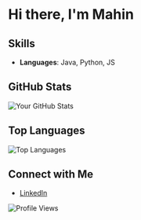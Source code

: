 # Hi there, I'm Mahin 




## Skills

- **Languages**: Java, Python, JS
<!-- - **Frameworks**: [Frameworks You Use]
- **Tools**: [Tools You Use] -->

## GitHub Stats

![Your GitHub Stats](https://github-readme-stats.vercel.app/api?username=pugpugi&show_icons=true&theme=radical)

## Top Languages

![Top Languages](https://github-readme-stats.vercel.app/api/top-langs/?username=pugpugi&layout=compact&theme=radical)

## Connect with Me

- [LinkedIn](https://www.linkedin.com/in/mahinul-islam-73261b26b/)
<!--- [Twitter](https://twitter.com/yourusername)
- [Website](https://yourwebsite.com)-->

![Profile Views](https://komarev.com/ghpvc/?username=pugpugi&color=blue)
